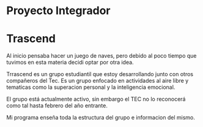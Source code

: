 # Proyecto Integrador
# Trascend

Al inicio pensaba hacer un juego de naves, pero debido al poco tiempo que tuvimos en
esta materia decidi optar por otra idea.

Trrascend es un grupo estudiantil que estoy desarrollando junto con otros compañeros
del Tec. Es un grupo enfocado en actividades al aire libre y tematicas como la superacion
personal y la inteligencia emocional.

El grupo está actualmente activo, sin embargo el TEC no lo reconocerá como tal hasta
febrero del año entrante.

Mi programa enseña toda la estructura del grupo e informacion del mismo.
